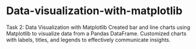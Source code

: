 # Data-visualization-with-matplotlib
Task 2: Data Visualization with Matplotlib  Created bar and line charts using Matplotlib to visualize data from a Pandas DataFrame. Customized charts with labels, titles, and legends to effectively communicate insights.
